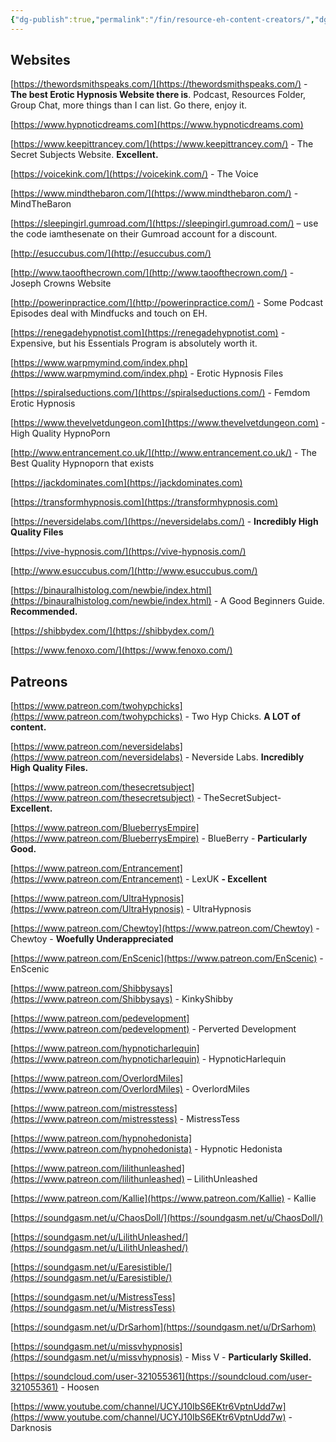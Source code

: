 ```yaml
---
{"dg-publish":true,"permalink":"/fin/resource-eh-content-creators/","dgHomeLink":true,"dgPassFrontmatter":false}
---
```



## Websites

[https://thewordsmithspeaks.com/](https://thewordsmithspeaks.com/) - **The best Erotic Hypnosis Website there is**. Podcast, Resources Folder, Group Chat, more things than I can list. Go there, enjoy it.

[https://www.hypnoticdreams.com](https://www.hypnoticdreams.com)

[https://www.keepittrancey.com/](https://www.keepittrancey.com/) - The Secret Subjects Website. **Excellent.**

[https://voicekink.com/](https://voicekink.com/) - The Voice

[https://www.mindthebaron.com/](https://www.mindthebaron.com/) - MindTheBaron

[https://sleepingirl.gumroad.com/](https://sleepingirl.gumroad.com/) – use the code iamthesenate on their Gumroad account for a discount.

[http://esuccubus.com/](http://esuccubus.com/)

[http://www.taoofthecrown.com/](http://www.taoofthecrown.com/) - Joseph Crowns Website

[http://powerinpractice.com/](http://powerinpractice.com/) - Some Podcast Episodes deal with Mindfucks and touch on EH.

[https://renegadehypnotist.com](https://renegadehypnotist.com) - Expensive, but his Essentials Program is absolutely worth it.

[https://www.warpmymind.com/index.php](https://www.warpmymind.com/index.php) - Erotic Hypnosis Files

[https://spiralseductions.com/](https://spiralseductions.com/) - Femdom Erotic Hypnosis

[https://www.thevelvetdungeon.com](https://www.thevelvetdungeon.com) - High Quality HypnoPorn

[http://www.entrancement.co.uk/](http://www.entrancement.co.uk/) - The Best Quality Hypnoporn that exists

[https://jackdominates.com](https://jackdominates.com)

[https://transformhypnosis.com](https://transformhypnosis.com)

[https://neversidelabs.com/](https://neversidelabs.com/) - **Incredibly High Quality Files**

[https://vive-hypnosis.com/](https://vive-hypnosis.com/)

[http://www.esuccubus.com/](http://www.esuccubus.com/)

[https://binauralhistolog.com/newbie/index.html](https://binauralhistolog.com/newbie/index.html) - A Good Beginners Guide. **Recommended.**

[https://shibbydex.com/](https://shibbydex.com/)

[https://www.fenoxo.com/](https://www.fenoxo.com/)

## Patreons

[https://www.patreon.com/twohypchicks](https://www.patreon.com/twohypchicks) - Two Hyp Chicks. **A LOT of content.**

[https://www.patreon.com/neversidelabs](https://www.patreon.com/neversidelabs) - Neverside Labs. **Incredibly High Quality Files.**

[https://www.patreon.com/thesecretsubject](https://www.patreon.com/thesecretsubject) - TheSecretSubject- **Excellent.**

[https://www.patreon.com/BlueberrysEmpire](https://www.patreon.com/BlueberrysEmpire) - BlueBerry - **Particularly Good.**

[https://www.patreon.com/Entrancement](https://www.patreon.com/Entrancement) - LexUK **- Excellent**

[https://www.patreon.com/UltraHypnosis](https://www.patreon.com/UltraHypnosis) - UltraHypnosis

[https://www.patreon.com/Chewtoy](https://www.patreon.com/Chewtoy) - Chewtoy - **Woefully Underappreciated**

[https://www.patreon.com/EnScenic](https://www.patreon.com/EnScenic) - EnScenic

[https://www.patreon.com/Shibbysays](https://www.patreon.com/Shibbysays) - KinkyShibby

[https://www.patreon.com/pedevelopment](https://www.patreon.com/pedevelopment) - Perverted Development

[https://www.patreon.com/hypnoticharlequin](https://www.patreon.com/hypnoticharlequin) - HypnoticHarlequin

[https://www.patreon.com/OverlordMiles](https://www.patreon.com/OverlordMiles) - OverlordMiles

[https://www.patreon.com/mistresstess](https://www.patreon.com/mistresstess) - MistressTess

[https://www.patreon.com/hypnohedonista](https://www.patreon.com/hypnohedonista) - Hypnotic Hedonista

[https://www.patreon.com/lilithunleashed](https://www.patreon.com/lilithunleashed) – LilithUnleashed

[https://www.patreon.com/Kallie](https://www.patreon.com/Kallie) - Kallie

[https://soundgasm.net/u/ChaosDoll/](https://soundgasm.net/u/ChaosDoll/)

[https://soundgasm.net/u/LilithUnleashed/](https://soundgasm.net/u/LilithUnleashed/)


[https://soundgasm.net/u/Earesistible/](https://soundgasm.net/u/Earesistible/)

[https://soundgasm.net/u/MistressTess](https://soundgasm.net/u/MistressTess)

[https://soundgasm.net/u/DrSarhom](https://soundgasm.net/u/DrSarhom)

[https://soundgasm.net/u/missvhypnosis](https://soundgasm.net/u/missvhypnosis) - Miss V - **Particularly Skilled.**


[https://soundcloud.com/user-321055361](https://soundcloud.com/user-321055361) - Hoosen

[https://www.youtube.com/channel/UCYJ10IbS6EKtr6VptnUdd7w](https://www.youtube.com/channel/UCYJ10IbS6EKtr6VptnUdd7w) - Darknosis